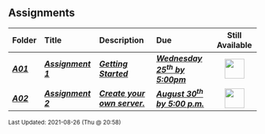 ## Assignments

| Folder | Title | Description | Due | Still Available |
|:------|:------|:------|:------|:-----:|
| ***<a href="https://github.com/rugbyprof/5303-Adv-Database/tree/master/Assignments/A01">A01</a>*** | ***<a href="https://github.com/rugbyprof/5303-Adv-Database/tree/master/Assignments/A01"> Assignment 1 </a>*** | ***<a href="https://github.com/rugbyprof/5303-Adv-Database/tree/master/Assignments/A01"> Getting Started</a>*** | ***<a href="https://github.com/rugbyprof/5303-Adv-Database/tree/master/Assignments/A01"> Wednesday  25<sup>th</sup> by 5:00pm</a>*** | <img src="https://cs.msutexas.edu/~griffin/zcloud/zcloud-files/traffic_light_blank_side.png" width="40"> |
| ***<a href="https://github.com/rugbyprof/5303-Adv-Database/tree/master/Assignments/A02">A02</a>*** | ***<a href="https://github.com/rugbyprof/5303-Adv-Database/tree/master/Assignments/A02"> Assignment 2 </a>*** | ***<a href="https://github.com/rugbyprof/5303-Adv-Database/tree/master/Assignments/A02"> Create your own server.</a>*** | ***<a href="https://github.com/rugbyprof/5303-Adv-Database/tree/master/Assignments/A02"> August 30<sup>th</sup> by 5:00 p.m.</a>*** | <img src="https://cs.msutexas.edu/~griffin/zcloud/zcloud-files/traffic_light_blank_side.png" width="40"> |

<sup>Last Updated: 2021-08-26 (Thu @ 20:58)</sup>